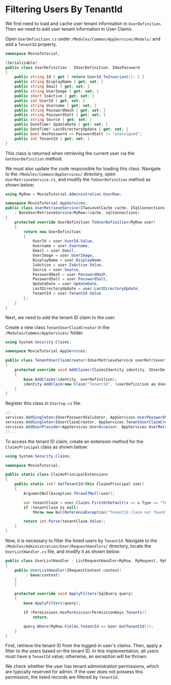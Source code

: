 # Filtering Users By TenantId

We first need to load and cache user tenant information in `UserDefinition`. Then we need to add user tenant information in User Claims.

Open `UserDefinition.cs` under `/Modules/Common/AppServices/Models/` and add a `TenantId` property.

```cs
namespace MovieTutorial;

[Serializable]
public class UserDefinition : IUserDefinition, IHasPassword
{
    public string Id { get { return UserId.ToInvariant(); } }
    public string DisplayName { get; set; }
    public string Email { get; set; }
    public string UserImage { get; set; }
    public short IsActive { get; set; }
    public int UserId { get; set; }
    public string Username { get; set; }
    public string PasswordHash { get; set; }
    public string PasswordSalt { get; set; }
    public string Source { get; set; }
    public DateTime? UpdateDate { get; set; }
    public DateTime? LastDirectoryUpdate { get; set; }
    public bool HasPassword => PasswordSalt != "unassigned";
    public int TenantId { get; set; }
}
```

This class is returned when retrieving the current user via the `GetUserDefinition` method.

We must also update the code responsible for loading this class. Navigate to the `/Modules/Common/AppServices/` directory, open `UserRetrieveService.cs`, and modify the `ToUserDefinition` method as shown below:

```cs
using MyRow = MovieTutorial.Administration.UserRow;

namespace MovieTutorial.AppServices;
public class UserRetrieveService(ITwoLevelCache cache, ISqlConnections sqlConnections)
    : BaseUserRetrieveService<MyRow>(cache, sqlConnections)
{
    protected override UserDefinition ToUserDefinition(MyRow user)
    {
        return new UserDefinition
        {
            UserId = user.UserId.Value,
            Username = user.Username,
            Email = user.Email,
            UserImage = user.UserImage,
            DisplayName = user.DisplayName,
            IsActive = user.IsActive.Value,
            Source = user.Source,
            PasswordHash = user.PasswordHash,
            PasswordSalt = user.PasswordSalt,
            UpdateDate = user.UpdateDate,
            LastDirectoryUpdate = user.LastDirectoryUpdate,
            TenantId = user.TenantId.Value
        };
    }
}
```

Next, we need to add the tenant ID claim to the user.

Create a new class `TenantUserClaimCreator` in the `/Modules/Common/AppServices/` folder.

```cs
using System.Security.Claims;

namespace MovieTutorial.AppServices;

public class TenantUserClaimCreator(IUserRetrieveService userRetriever) : DefaultUserClaimCreator(userRetriever)
{
    protected override void AddClaims(ClaimsIdentity identity, IUserDefinition userDefinition)
    {
        base.AddClaims(identity, userDefinition);
        identity.AddClaim(new Claim("TenantId", (userDefinition as UserDefinition).TenantId.ToString()));
    }
}
```

Register this class in `Startup.cs` file.

```cs
//...
services.AddSingleton<IUserPasswordValidator, AppServices.UserPasswordValidator>();
services.AddSingleton<IUserClaimCreator, AppServices.TenantUserClaimCreator>();
services.AddUserProvider<AppServices.UserAccessor, AppServices.UserRetrieveService>();
//...
```

To access the tenant ID claim, create an extension method for the `ClaimsPrincipal` class as shown below:

```cs
using System.Security.Claims;

namespace MovieTutorial;

public static class ClaimsPrincipalExtensions
{
    public static int? GetTenantId(this ClaimsPrincipal user)
    {
        ArgumentNullException.ThrowIfNull(user);

        var tenantClaim = user.Claims.FirstOrDefault(x => x.Type == "TenantId");
        if (tenantClaim is null)
            throw new NullReferenceException("TenantId claim not found");

        return int.Parse(tenantClaim.Value);
    }
}

```
Now, it is necessary to filter the listed users by `TenantId`. Navigate to the `/Modules/Administration/User/RequestHandlers/` directory, locate the `UserListHandler.cs` file, and modify it as shown below:

```cs
public class UserListHandler : ListRequestHandler<MyRow, MyRequest, MyResponse>, IUserListHandler
{
    public UserListHandler(IRequestContext context)
         : base(context)
    {
    }

    protected override void ApplyFilters(SqlQuery query)
    {
        base.ApplyFilters(query);

        if (Permissions.HasPermission(PermissionKeys.Tenants))
            return;

        query.Where(MyRow.Fields.TenantId == User.GetTenantId());
    }
}
```

First, retrieve the tenant ID from the logged-in user's claims. Then, apply a filter to the users based on the tenant ID. In this implementation, all users must have a `TenantId` value; otherwise, an exception will be thrown.

We check whether the user has tenant administration permissions, which are typically reserved for admin. If the user does not possess this permission, the listed records are filtered by `TenantId`.
